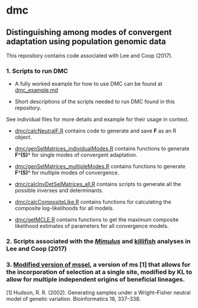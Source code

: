 # dmc
## Distinguishing among modes of convergent adaptation using population genomic data

This repository contains code associated with Lee and Coop (2017).
### 1. Scripts to run DMC
+ A fully worked example for how to use DMC can be found at [dmc_example.md](https://github.com/kristinmlee/dmc/blob/master/dmc_example.md)


+ Short descriptions of the scripts needed to run DMC found in this repository.

See individual files for more details and example for their usage in context.


  + [dmc/calcNeutralF.R](https://github.com/kristinmlee/dmc/blob/master/calcNeutralF.R) contains code to generate and save **F** as an R object.

  + [dmc/genSelMatrices_individualModes.R](https://github.com/kristinmlee/dmc/blob/master/genSelMatrices_individualModes.R) contains functions to generate **F^(S)^** for single modes of convergent adaptation.

  + [dmc/genSelMatrices_multipleModes.R](https://github.com/kristinmlee/dmc/blob/master/genSelMatrices_multipleModes.R) contains functions to generate **F^(S)^** for multiple modes of convergence.

  + [dmc/calcInvDetSelMatrices_all.R](https://github.com/kristinmlee/dmc/blob/master/calcInvDetSelMatrices_all.R) contains scripts to generate all the possible inverses and determinants.

  + [dmc/calcCompositeLike.R](https://github.com/kristinmlee/dmc/blob/master/calcCompositeLike.R) contains functions for calculating the composite log-likelihoods for all models.

  + [dmc/getMCLE.R](https://github.com/kristinmlee/dmc/blob/master/getMCLE.R) contains functions to get the maximum composite likelihood estimates of parameters for all convergence models.


### 2. Scripts associated with the [*Mimulus*](https://github.com/kristinmlee/dmc/tree/master/mimulusAnalysis) and [killifish](https://github.com/kristinmlee/dmc/tree/master/killifishAnalysis) analyses in Lee and Coop (2017)

### 3. [Modified version of mssel](https://github.com/kristinmlee/dmc/tree/master/mssel_modified), a version of ms [1] that allows for the incorporation of selection at a single site, modified by KL to allow for multiple independent origins of beneficial lineages.

[1] Hudson, R. R. (2002). Generating samples under a Wright–Fisher neutral model of genetic variation. Bioinformatics 18, 337–338.

